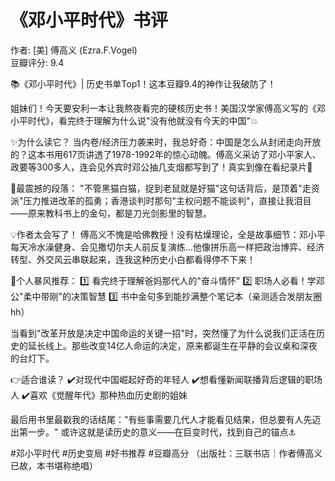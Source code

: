 # 《邓小平时代》书评

作者: [美] 傅高义 (Ezra.F.Vogel)  
豆瓣评分: 9.4  



📚《邓小平时代》| 历史书单Top1！这本豆瓣9.4的神作让我破防了！

姐妹们！今天要安利一本让我熬夜看完的硬核历史书！美国汉学家傅高义写的《邓小平时代》，看完终于理解为什么说"没有他就没有今天的中国"💥

✨为什么读它？
当内卷/经济压力袭来时，我总好奇：中国是怎么从封闭走向开放的？这本书用617页讲透了1978-1992年的惊心动魄。傅高义采访了邓小平家人、政要等300多人，连会见外宾时邓公抽几支烟都写到了！真实到像在看纪录片🎥

📖最震撼的段落：
"不管黑猫白猫，捉到老鼠就是好猫"这句话背后，是顶着"走资派"压力推进改革的孤勇；香港谈判时那句"主权问题不能谈判"，直接让我泪目——原来教科书上的金句，都是刀光剑影里的智慧。

💡作者太会写了！
傅高义不愧是哈佛教授！没有枯燥理论，全是故事细节：邓小平每天冷水澡健身、会见撒切尔夫人前反复演练...他像拼乐高一样把政治博弈、经济转型、外交风云串联起来，连我这种历史小白都看得停不下来！

🌟个人暴风推荐：
1️⃣ 看完终于理解爸妈那代人的"奋斗情怀"
2️⃣ 职场人必看！学邓公"柔中带刚"的决策智慧
3️⃣ 书中金句多到能抄满整个笔记本（亲测适合发朋友圈hh）

当看到"改革开放是决定中国命运的关键一招"时，突然懂了为什么说我们正活在历史的延长线上。那些改变14亿人命运的决定，原来都诞生在平静的会议桌和深夜的台灯下。

👉适合谁读？
✔️对现代中国崛起好奇的年轻人
✔️想看懂新闻联播背后逻辑的职场人
✔️喜欢《觉醒年代》那种热血历史剧的姐妹

最后用书里最戳我的话结尾："有些事需要几代人才能看见结果，但总要有人先迈出第一步。" 或许这就是读历史的意义——在巨变时代，找到自己的锚点⚓️

#邓小平时代 #历史变局 #好书推荐 #豆瓣高分
（出版社：三联书店｜作者傅高义已故，本书堪称绝唱）
